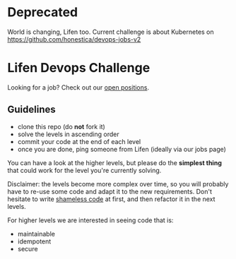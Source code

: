 # Deprecated 

World is changing, Lifen too. Current challenge is about Kubernetes on https://github.com/honestica/devops-jobs-v2

# Lifen Devops Challenge

 Looking for a job? Check out our [open positions](https://www.welcometothejungle.co/companies/lifen/jobs). 

## Guidelines

- clone this repo (do **not** fork it)
- solve the levels in ascending order
- commit your code at the end of each level
- once you are done, ping someone from Lifen (ideally via our jobs page)

You can have a look at the higher levels, but please do the **simplest thing** that could work for the level you're currently solving.

Disclaimer: the levels become more complex over time, so you will probably have to re-use some code and adapt it to the new requirements.
Don't hesitate to write [shameless code](http://red-badger.com/blog/2014/08/20/i-spent-3-days-with-sandi-metz-heres-what-i-learned/) at first, and then refactor it in the next levels.

For higher levels we are interested in seeing code that is:
- maintainable
- idempotent
- secure
